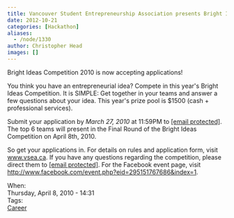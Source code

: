 ```yaml
---
title: Vancouver Student Entrepreneurship Association presents Bright Ideas Competition 2010
date: 2012-10-21
categories: [Hackathon]
aliases:
  - /node/1330
author: Christopher Head
images: []
---
```


<div class="field field-name-body field-type-text-with-summary field-label-hidden"><div class="field-items"><div class="field-item even"><p>Bright Ideas Competition 2010 is now accepting applications!</p>
<p>You think you have an entrepreneurial idea? Compete in this year&apos;s Bright Ideas Competition. It is SIMPLE: Get together in your teams and answer a few questions about your idea. This year&apos;s prize pool is $1500 (cash + professional services).</p>
<p>Submit your application by <em>March 27, 2010</em> at 11:59PM to <a href="/cdn-cgi/l/email-protection#b1d0dfdfd09fd0dff1c7c2d4d09fd2d0"><span class="__cf_email__" data-cfemail="65040b0b044b040b25131600044b0604">[email&#xA0;protected]</span></a>. The top 6 teams will present in the Final Round of the Bright Ideas Competition on April 8th, 2010.</p>
<p>So get your applications in. For details on rules and application form, visit <a href="http://www.vsea.ca">www.vsea.ca</a>. If you have any questions regarding the competition, please direct them to <a href="/cdn-cgi/l/email-protection#61000f0f004f000f21171204004f0200"><span class="__cf_email__" data-cfemail="2c4d42424d024d426c5a5f494d024f4d">[email&#xA0;protected]</span></a>. For the Facebook event page, visit <a href="https://www.facebook.com/event.php?eid=295151767686&amp;index=1">http://www.facebook.com/event.php?eid=295151767686&amp;index=1</a>.</p>
</div></div></div><div class="field field-name-field-dates field-type-datetime field-label-above"><div class="field-label">When:&#xA0;</div><div class="field-items"><div class="field-item even"><span class="date-display-single">Thursday, April 8, 2010 - 14:31</span></div></div></div>    <footer>
    <div class="field field-name-field-tags field-type-taxonomy-term-reference field-label-above"><div class="field-label">Tags:&#xA0;</div><div class="field-items"><div class="field-item even"><a href="/career">Career</a></div></div></div>      </footer>
